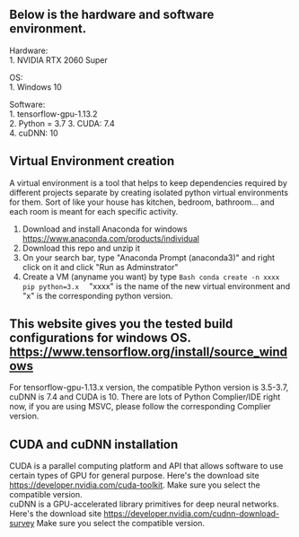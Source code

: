 ## Below is the hardware and software environment.  
Hardware:  
    1. NVIDIA RTX 2060 Super  

OS:  
        1. Windows 10  
        
Software:  
        1. tensorflow-gpu-1.13.2  
        2. Python = 3.7
        3. CUDA: 7.4  
        4. cuDNN: 10  
  

## Virtual Environment creation
A virtual environment is a tool that helps to keep dependencies required by different projects separate by creating isolated python virtual environments for them. Sort of like your house has kitchen, bedroom, bathroom... and each room is meant for each specific activity.  
1. Download and install Anaconda for windows https://www.anaconda.com/products/individual   
2. Download this repo and unzip it 
3. On your search bar, type "Anaconda Prompt (anaconda3)" and right click on it and click "Run as Adminstrator"  
4. Create a VM (anyname you want) by type ```Bash conda create -n xxxx pip python=3.x  ``` "xxxx" is the name of the new virtual environment and "x" is the corresponding python version.   


## This website gives you the tested build configurations for windows OS. https://www.tensorflow.org/install/source_windows 
For tensorflow-gpu-1.13.x version, the compatible Python version is 3.5-3.7, cuDNN is 7.4 and CUDA is 10. There are lots of Python Complier/IDE right now, if you are using MSVC, please follow the corresponding Complier version. 

## CUDA and cuDNN installation 
CUDA is a parallel computing platform and API that allows software to use certain types of GPU for general purpose. Here's the download site https://developer.nvidia.com/cuda-toolkit. Make sure you select the compatible version.   
cuDNN is a GPU-accelerated library primitives for deep neural networks. Here's the download site https://developer.nvidia.com/cudnn-download-survey Make sure you select the compatible version.



